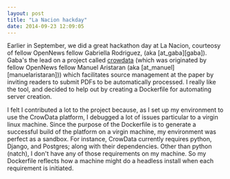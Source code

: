 ```yaml
---
layout: post
title: "La Nacion hackday"
date: 2014-09-23 12:09:05
---
```

 
Earlier in September, we did a great hackathon day at La Nacion, courteosy of fellow OpenNews fellow Gabriella Rodriguez, (aka [at_gaba][gaba]).  Gaba's the lead on a project called [crowdata][CrowData] (which was originated by fellow OpenNews fellow Manuel Aristaran (aka [at_manuel][manuelaristaran])) which facilitates source management at the paper by inviting readers to submit PDFs to be automatically processed.  I really like the tool, and decided to help out by creating a Dockerfile for automating server creation.

I felt I contributed a lot to the project because, as I set up my environment to use the CrowData platform, I debugged a lot of issues particular to a virgin linux machine.  Since the purpose of the Dockerfile is to generate a successful build of the platform on a virgin machine, my environment was perfect as a sandbox.  For instance, CrowData currently requires python, Django, and Postgres; along with their dependencies.  Other than python (natch), I don't have any of those requirements on my machine.  So my Dockerfile reflects how a machine might do a headless install when each requirement is initiated.

[at_gaba]: https://twitter.com/gaba
[crowdata]: https://github.com/crowdata/crowdata
[at_manuel]: https://twitter.com/manuelaristaran